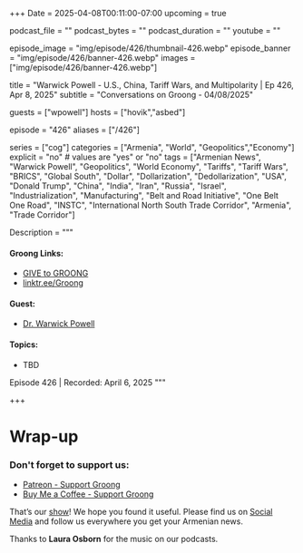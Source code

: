 +++
Date = 2025-04-08T00:11:00-07:00
upcoming = true

podcast_file = ""
podcast_bytes = ""
podcast_duration = ""
youtube = ""

episode_image = "img/episode/426/thumbnail-426.webp"
episode_banner = "img/episode/426/banner-426.webp"
images = ["img/episode/426/banner-426.webp"]

title = "Warwick Powell - U.S., China, Tariff Wars, and Multipolarity | Ep 426, Apr 8, 2025"
subtitle = "Conversations on Groong - 04/08/2025"

guests = ["wpowell"]
hosts = ["hovik","asbed"]

episode = "426"
aliases = ["/426"]

series = ["cog"]
categories = ["Armenia", "World", "Geopolitics","Economy"]
explicit = "no" # values are "yes" or "no"
tags = ["Armenian News", "Warwick Powell", "Geopolitics", "World Economy", "Tariffs", "Tariff Wars", "BRICS", "Global South", "Dollar", "Dollarization", "Dedollarization", "USA", "Donald Trump", "China", "India", "Iran", "Russia", "Israel", "Industrialization", "Manufacturing", "Belt and Road Initiative", "One Belt One Road", "INSTC", "International North South Trade Corridor", "Armenia", "Trade Corridor"]

Description = """

#### Groong Links:
* [GIVE to GROONG](https://podcasts.groong.org/donate)
* [linktr.ee/Groong](https://linktr.ee/groong)

#### Guest:
* [Dr. Warwick Powell](/guest/wpowell)

#### Topics:
* TBD


Episode 426 | Recorded: April 6, 2025
"""

+++




# Wrap-up

### **Don't forget to support us:**
* [Patreon - Support Groong](https://www.patreon.com/ann_groong)
* [Buy Me a Coffee - Support Groong](https://www.buymeacoffee.com/groong)


That’s our [show](https://podcasts.groong.org/)! We hope you found it useful. Please find us on [Social Media](https://linktr.ee/groong) and follow us everywhere you get your Armenian news.

Thanks to **Laura Osborn** for the music on our podcasts.
